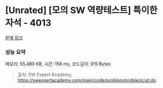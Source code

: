 # [Unrated] [모의 SW 역량테스트] 특이한 자석 - 4013 

[문제 링크](https://swexpertacademy.com/main/code/problem/problemDetail.do?contestProbId=AWIeV9sKkcoDFAVH) 

### 성능 요약

메모리: 55,480 KB, 시간: 158 ms, 코드길이: 915 Bytes



> 출처: SW Expert Academy, https://swexpertacademy.com/main/code/problem/problemList.do
